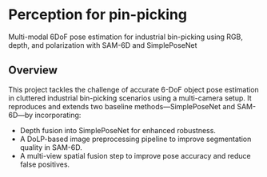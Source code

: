 # Perception for pin-picking

Multi-modal 6DoF pose estimation for industrial bin-picking using RGB, depth, and polarization with SAM-6D and SimplePoseNet

## Overview

This project tackles the challenge of accurate 6-DoF object pose estimation in cluttered industrial bin-picking scenarios using a multi-camera setup. It reproduces and extends two baseline methods—SimplePoseNet and SAM-6D—by incorporating:

- Depth fusion into SimplePoseNet for enhanced robustness.
- A DoLP-based image preprocessing pipeline to improve segmentation quality in SAM-6D.
- A multi-view spatial fusion step to improve pose accuracy and reduce false positives.


